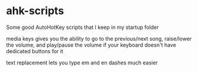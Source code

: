 # ahk-scripts
Some good AutoHotKey scripts that I keep in my startup folder

media keys gives you the ability to go to the previous/next song, raise/lower the volume, and play/pause the volume if your keyboard doesn't have dedicated buttons for it

text replacement lets you type em and en dashes much easier
